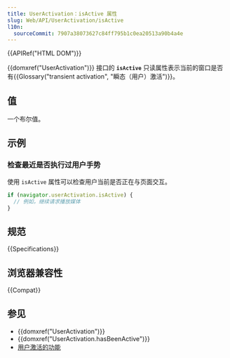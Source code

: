 ```yaml
---
title: UserActivation：isActive 属性
slug: Web/API/UserActivation/isActive
l10n:
  sourceCommit: 7907a38073627c84ff795b1c0ea20513a90b4a4e
---
```


{{APIRef("HTML DOM")}}

{{domxref("UserActivation")}} 接口的 **`isActive`** 只读属性表示当前的窗口是否有{{Glossary("transient activation", "瞬态（用户）激活")}}。

## 值

一个布尔值。

## 示例

### 检查最近是否执行过用户手势

使用 `isActive` 属性可以检查用户当前是否正在与页面交互。

```js
if (navigator.userActivation.isActive) {
  // 例如，继续请求播放媒体
}
```

## 规范

{{Specifications}}

## 浏览器兼容性

{{Compat}}

## 参见

- {{domxref("UserActivation")}}
- {{domxref("UserActivation.hasBeenActive")}}
- [用户激活的功能](/zh-CN/docs/Web/Security/User_activation)
